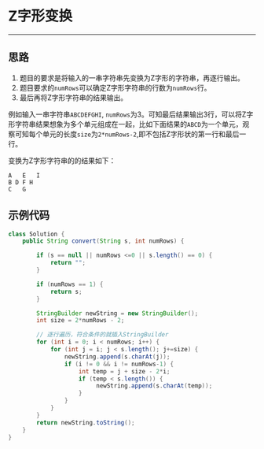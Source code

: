 # Z字形变换
------
## 思路
1. 题目的要求是将输入的一串字符串先变换为Z字形的字符串，再逐行输出。
2. 题目要求的`numRows`可以确定Z字形字符串的行数为`numRows`行。
3. 最后再将Z字形字符串的结果输出。

例如输入一串字符串`ABCDEFGHI`, `numRows`为3。可知最后结果输出3行，可以将Z字形字符串结果想象为多个单元组成在一起，比如下面结果的`ABCD`为一个单元，观察可知每个单元的长度`size`为`2*numRows-2`,即不包括Z字形状的第一行和最后一行。

变换为Z字形字符串的的结果如下：
```
A   E   I
B D F H
C   G
```
## 示例代码
```java
class Solution {
    public String convert(String s, int numRows) {

        if (s == null || numRows <=0 || s.length() == 0) {
            return "";
        }

        if (numRows == 1) {
            return s;
        }

        StringBuilder newString = new StringBuilder();
        int size = 2*numRows - 2;

        // 逐行遍历，符合条件的就插入StringBuilder
        for (int i = 0; i < numRows; i++) {
            for (int j = i; j < s.length(); j+=size) {
                newString.append(s.charAt(j));
                if (i != 0 && i != numRows-1) {
                    int temp = j + size - 2*i;
                    if (temp < s.length()) {
                         newString.append(s.charAt(temp));
                    }
                }
            }
        }
        return newString.toString();
    }
}
```
